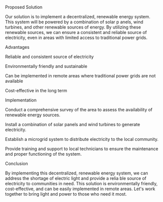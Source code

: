 Proposed Solution                                                                                                             
                                                                                                                              
Our solution is to implement a decentralized, renewable energy system. This system will be powered by a combination of solar p
anels, wind turbines, and other renewable sources of energy. By utilizing these renewable sources, we can ensure a consistent 
and reliable source of electricity, even in areas with limited access to traditional power grids.                             
                                                                                                                              
                                                                                                                              
                                                                                                                              
Advantages                                                                                                                    
                                                                                                                              
Reliable and consistent source of electricity                                                                                 
                                                                                                                              
Environmentally friendly and sustainable                                                                                      
                                                                                                                              
Can be implemented in remote areas where traditional power grids are not available                                            
                                                                                                                              
Cost-effective in the long term                                                                                               
                                                                                                                              
Implementation                                                                                                                
                                                                                                                              
Conduct a comprehensive survey of the area to assess the availability of renewable energy sources.                            
                                                                                                                              
Install a combination of solar panels and wind turbines to generate electricity.                                              
                                                                                                                              
Establish a microgrid system to distribute electricity to the local community.                                                
                                                                                                                              
Provide training and support to local technicians to ensure the maintenance and proper functioning of the system.             
                                                                                                                              
Conclusion                                                                                                                    
                                                                                                                              
By implementing this decentralized, renewable energy system, we can address the shortage of electric light and provide a relia
ble source of electricity to communities in need. This solution is environmentally friendly, cost-effective, and can be easily
 implemented in remote areas. Let's work together to bring light and power to those who need it most.
